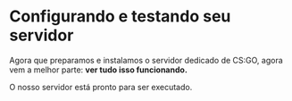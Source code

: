 # Configurando e testando seu servidor

Agora que preparamos e instalamos o servidor dedicado de CS:GO, agora vem a melhor parte: **ver tudo isso funcionando.**


O nosso servidor está pronto para ser executado.